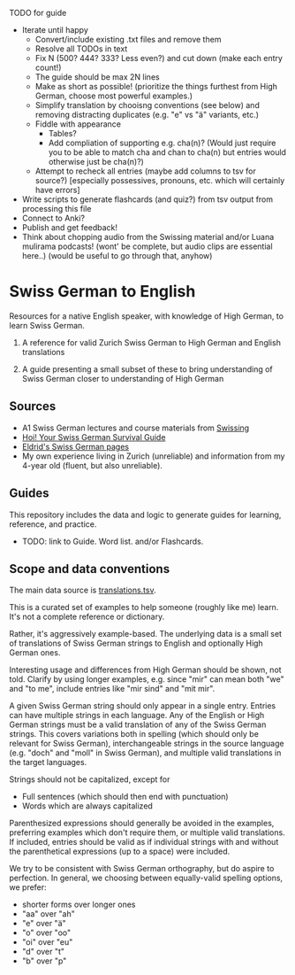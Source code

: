 TODO for guide
<ul>
<li> Iterate until happy
  <ul>
    <li> Convert/include existing .txt files and remove them
    <li> Resolve all TODOs in text
    <li> Fix N (500? 444? 333? Less even?) and cut down (make each entry count!)
    <li> The guide should be max 2N lines
    <li> Make as short as possible! (prioritize the things furthest from High German, choose most powerful examples.)
    <li> Simplify translation by chooisng conventions (see below) and removing distracting duplicates (e.g. "e" vs "ä" variants, etc.)
    <li> Fiddle with appearance
    <ul>
    <li> Tables?
    <li> Add compliation of supporting e.g. cha(n)? (Would just require you to be able to match cha and chan to cha(n) but entries would otherwise just be cha(n)?)
    </ul>
    <li> Attempt to recheck all entries (maybe add columns to tsv for source?) [especially possessives, pronouns, etc. which will certainly have errors]
  </ul>
<li> Write scripts to generate flashcards (and quiz?) from tsv output from processing this file
<li> Connect to Anki?
<li> Publish and get feedback!
<li> Think about chopping audio from the Swissing material and/or Luana mulirama podcasts! (wont' be complete, but audio clips are essential here..) (would be useful to go through that, anyhow)
</ul>

# Swiss German to English

Resources for a native English speaker, with knowledge of High German,
to learn Swiss German.

1. A reference for valid Zurich Swiss German to High German and English translations

2. A guide presenting a small subset of these to bring understanding of Swiss German closer to understanding of High German

## Sources

<ul>
<li> A1 Swiss German lectures and course materials from <a href="https://swissing.ch/">Swissing</a>
<li> <a href="https://www.sergiojlievano.com/hoi">Hoi! Your Swiss German Survival Guide</a>
<li> <a href="https://eldrid.ch/switzerland.htm">Eldrid's Swiss German pages</a>
<li> My own experience living in Zurich (unreliable) and information from my 4-year old (fluent, but also unreliable).
</ul>

## Guides

This repository includes the data and logic to generate guides for learning, reference, and practice.

* TODO: link to Guide. Word list. and/or Flashcards.

## Scope and data conventions

The main data source is [translations.tsv](./translations.tsv).

This is a curated set of examples to help someone (roughly like me) learn.
It's not a complete reference or dictionary.

Rather, it's aggressively example-based.  The underlying data is a small set of
translations of Swiss German strings to English and optionally High German
ones.

Interesting usage and differences from High German should be shown, not told.
Clarify by using longer examples, e.g.  since "mir" can mean both "we" and "to
me", include entries like "mir sind" and "mit mir".

A given Swiss German string should only appear in a single entry. Entries can
have multiple strings in each language.  Any of the English or High German
strings must be a valid translation of any of the Swiss German strings.  This
covers variations both in spelling (which should only be relevant for Swiss German),
interchangeable strings in the source language (e.g. "doch" and "moll" in Swiss
German), and multiple valid translations in the target languages.

Strings should not be capitalized, except for
* Full sentences (which should then end with punctuation)
* Words which are always capitalized

Parenthesized expressions should generally be avoided in the examples, preferring
examples which don't require them, or multiple valid translations. If included,
entries should be valid as if individual strings with and without the parenthetical expressions (up to a space) were included.

We try to be consistent with Swiss German orthography, but do aspire to perfection.
In general, we choosing between equally-valid spelling options, we prefer:

- shorter forms over longer ones
- "aa" over "ah"
- "e" over "ä"
- "o" over "oo"
- "oi" over "eu"
- "d" over "t"
- "b" over "p"
